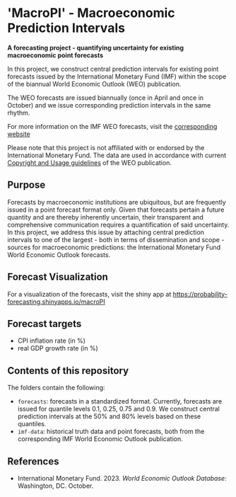 # 'MacroPI' - Macroeconomic Prediction Intervals 

**A forecasting project - quantifying uncertainty for existing macroeconomic point forecasts**

In this project, we construct central prediction intervals for existing point forecasts issued by the International Monetary Fund (IMF) within the scope of the biannual World Economic Outlook (WEO) publication. 

The WEO forecasts are issued biannually (once in April and once in October) and we issue corresponding prediction intervals in the same rhythm. 

For more information on the IMF WEO forecasts, visit the [corresponding website](https://www.imf.org/en/Publications/WEO/frequently-asked-questions)

Please note that this project is not affiliated with or endorsed by the International Monetary Fund. The data are used in accordance with current [Copyright and Usage guidelines](https://www.imf.org/external/terms.htm) of the WEO publication. 

## Purpose 

Forecasts by macroeconomic institutions are ubiquitous, but are frequently issued in a point forecast format only. Given that forecasts pertain a future quantity and are thereby inherently uncertain, their transparent and comprehensive communication requires a quantification of said uncertainty. In this project, we address this issue by attaching central prediction intervals to one of the largest - both in terms of dissemination and scope - sources for macroeconomic predictions: the International Monetary Fund World Economic Outlook forecasts.

## Forecast Visualization 

For a visualization of the forecasts, visit the shiny app at https://probability-forecasting.shinyapps.io/macroPI

## Forecast targets

- CPI inflation rate (in %)
- real GDP growth rate (in %)

## Contents of this repository
The folders contain the following:

- `forecasts`: forecasts in a standardized format. Currently, forecasts are issued for quantile levels 0.1, 0.25, 0.75 and 0.9. We construct central prediction intervals at the 50% and 80% levels based on these quantiles. 
- `imf-data`: historical truth data and point forecasts, both from the corresponding IMF World Economic Outlook publication.

## References
- International Monetary Fund. 2023. *World Economic Outlook Database*: Washington, DC. October.